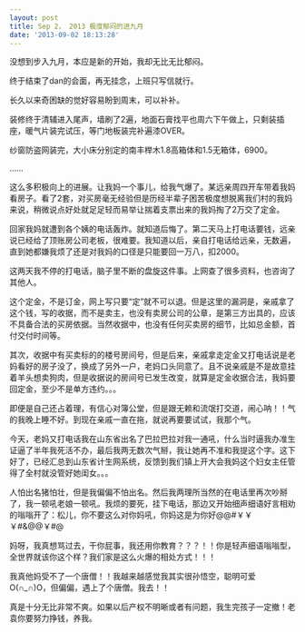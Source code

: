 ```yaml
---
layout: post
title: Sep 2， 2013 极度郁闷的进九月
date: '2013-09-02 18:13:28'
---
```



没想到步入九月，本应是新的开始，我却无比无比郁闷。

终于结束了dan的会面，再无挂念，上班只写信就行。

长久以来奇困缺的觉好容易盼到周末，可以补补。

装修终于清辅进入尾声，墙刷了2遍，地面石膏找平也周六下午做上，只剩装插座，暖气片装完试压，等门地板装完补遍漆OVER。

纱窗防盗网装完，大小床分别定的南丰榉木1.8高箱体和1.5无箱体，6900。

……

这么多积极向上的进展。让我妈一个事儿，给我气爆了。某远亲周四开车带着我妈看房子。看了2套，对买房毫无经验但是历经半辈子困苦极度想脱离我们村的我妈来说，稍微说点好处就足足轻而易举让揣着支票出来的我妈掏了2万交了定金。

回家我妈就遭到各个姨的电话轰炸。就知道后悔了。第二天马上打电话要钱，远亲说已经给了顶账房公司老板，很难要。我知道以后，亲自打电话给远亲，无数遍，直到她都嫌我烦了还是对我妈的口径是只能要回一万八，扣2000。

这两天我不停的打电话，脑子里不断的盘旋这件事。上网查了很多资料，也咨询了其他人。

这个定金，不是订金，网上写只要“定”就不可以退。但是这里的漏洞是，亲戚拿了这个钱，写的收据，而不是卖主，也没有卖房公司的公章，是第三方出具的，应该不具备合法的买房依据。当然收据中，也没有任何买卖房的细节，比如总金额，首付交付时间等。

其次，收据中有买卖标的的楼号房间号，但是后来，亲戚拿走定金又打电话说是老妈看好的房子没了，换成了另外一户，老妈口头同意了。且不说亲戚是不是故意挂着羊头想卖狗肉，但是收据说的房间号已发生改变，就算是定金收据合法，我妈要回定金，至少不是单方违约。。。

即便是自己还占着理，有信心对簿公堂，但是跟无赖和流氓打交道，闹心呐！！气的我晚上睡不好。到现在亲戚一直在拖，就说再要要试试，我那个气。

今天，老妈又打电话我在山东省出名了巴拉巴拉对我一通吼，什么当时逼我办准生证逼了半年我死活不办，最后我两无数次气掰，我让她再不准和我提这个字。这下好了，已经汇总到山东省计生网系统，反馈到我们镇上开大会我妈这个妇女主任管得了全村就没管好她闺女。。。

人怕出名猪怕壮，但是我偏偏不怕出名。然后我两理所当然的在电话里再次吵掰了，我一顿吼老娘一顿吼。我烦的要死，挂下电话，那边又开始细声细语好言相劝的嗡嗡开了：松儿，你不要这么对你妈吼，你妈这是为你好@@#￥￥￥#&@@￥#@

妈呀，我真想骂过去，干你屁事，我还用你教育？？？！！你是轻声细语嗡嗡型，全世界就该你这个样？我们家是这么火爆的相处方式！！！

我真他妈受不了一个唐僧！！我越来越感觉我其实很孙悟空，聪明可爱O(∩_∩)O，但偏偏，遇上了个唐僧。我去！！

真是十分无比非常不爽。如果以后产权不明晰或者有问题，我生完孩子一定撤！老袁你要努力挣钱，养我。

 



